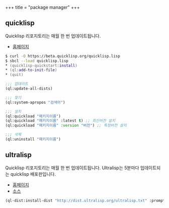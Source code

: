 +++
title = "package manager"
+++

## quicklisp

Quicklisp 리포지토리는 매월 한 번 업데이트됩니다.

- [홈페이지](https://www.quicklisp.org/beta/)

``` zsh
$ curl -O https://beta.quicklisp.org/quicklisp.lisp
$ sbcl --load quicklisp.lisp
* (quicklisp-quickstart:install)
* (ql:add-to-init-file)
* (quit)
```

``` lisp
;;; 업데이트
(ql:update-all-dists)

;;; 찾기
(ql:system-apropos "검색어")

;;; 설치
(ql:quickload "패키지이름")
(ql:quickload "패키지이름" :latest t) ;; 최신버전 설치
(ql:quickload "패키지이름" :version "버전") ;; 특정버전 설치

;;; 삭제
(ql:uninstall "패키지이름")
```

## ultralisp

Quicklisp 리포지토리는 매월 한 번 업데이트됩니다.
 Ultralisp는 5분마다 업데이트되는 quicklisp 배포판입니다.

- [홈페이지](https://ultralisp.org/dists/ultralisp)
- [소스](https://github.com/ultralisp/ultralisp)

``` lisp
(ql-dist:install-dist "http://dist.ultralisp.org/ultralisp.txt" :prompt nil)
```